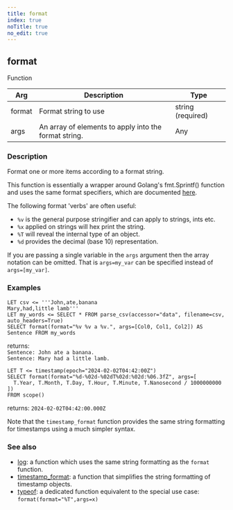 ```yaml
---
title: format
index: true
noTitle: true
no_edit: true
---
```




<div class="vql_item"></div>


## format
<span class='vql_type label label-warning pull-right page-header'>Function</span>



<div class="vqlargs"></div>

Arg | Description | Type
----|-------------|-----
format|Format string to use|string (required)
args|An array of elements to apply into the format string.|Any

### Description

Format one or more items according to a format string.

This function is essentially a wrapper around Golang's fmt.Sprintf()
function and uses the same format specifiers, which are documented
[here](https://pkg.go.dev/fmt).

The following format 'verbs' are often useful:

- `%v` is the general purpose stringifier and can apply to strings, ints etc.
- `%x` applied on strings will hex print the string.
- `%T` will reveal the internal type of an object.
- `%d` provides the decimal (base 10) representation.

If you are passing a single variable in the `args` argument then the array
notation can be omitted. That is `args=my_var` can be specified instead
of `args=[my_var]`.

### Examples

```vql
LET csv <= '''John,ate,banana
Mary,had,little lamb'''
LET my_words <= SELECT * FROM parse_csv(accessor="data", filename=csv, auto_headers=True)
SELECT format(format="%v %v a %v.", args=[Col0, Col1, Col2]) AS Sentence FROM my_words
```
returns:\
`Sentence: John ate a banana.`\
`Sentence: Mary had a little lamb.`

```vql
LET T <= timestamp(epoch="2024-02-02T04:42:00Z")
SELECT format(format="%d-%02d-%02dT%02d:%02d:%06.3fZ", args=[
  T.Year, T.Month, T.Day, T.Hour, T.Minute, T.Nanosecond / 1000000000 ])
FROM scope()
```
returns: `2024-02-02T04:42:00.000Z`

Note that the `timestamp_format` function provides the same string
formatting for timestamps using a much simpler syntax.

### See also

- [log](vql_reference/basic/log/): a function which uses the same string
  formatting as the `format` function.
- [timestamp_format](/vql_reference/misc/timestamp_format/): a function
  that simplifies the string formatting of timestamp objects.
- [typeof](/vql_reference/basic/format/): a dedicated function equivalent
  to the special use case: `format(format="%T",args=x)`


